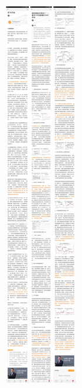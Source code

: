 ![](../../images/2017年03月/HF0317-吾与点也.jpg)
![](../../images/2017年03月/HF0317-是时候配点黄金了——兼评3月美联储FOMC会议.jpg)
![](../../images/2017年03月/HF0317-是时候配点黄金了——兼评3月美联储FOMC会议2.jpg)
